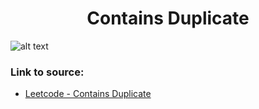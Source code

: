 <h1 align="center">Contains Duplicate</h1>

![alt text](https://images2.imgbox.com/cc/85/ovFGvbnK_o.png?raw=true)

### Link to source: 
- <a href="https://leetcode.com/problems/contains-duplicate/">Leetcode - Contains Duplicate</a>

